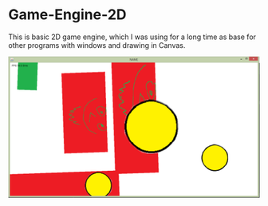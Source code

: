 # Game-Engine-2D
This is basic 2D game engine, which I was using for a long time as base for other programs with windows and drawing in Canvas.

![text](https://github.com/DehydratedWater/Game-Engine-2D/blob/master/GameEngine2D_v1.png)
